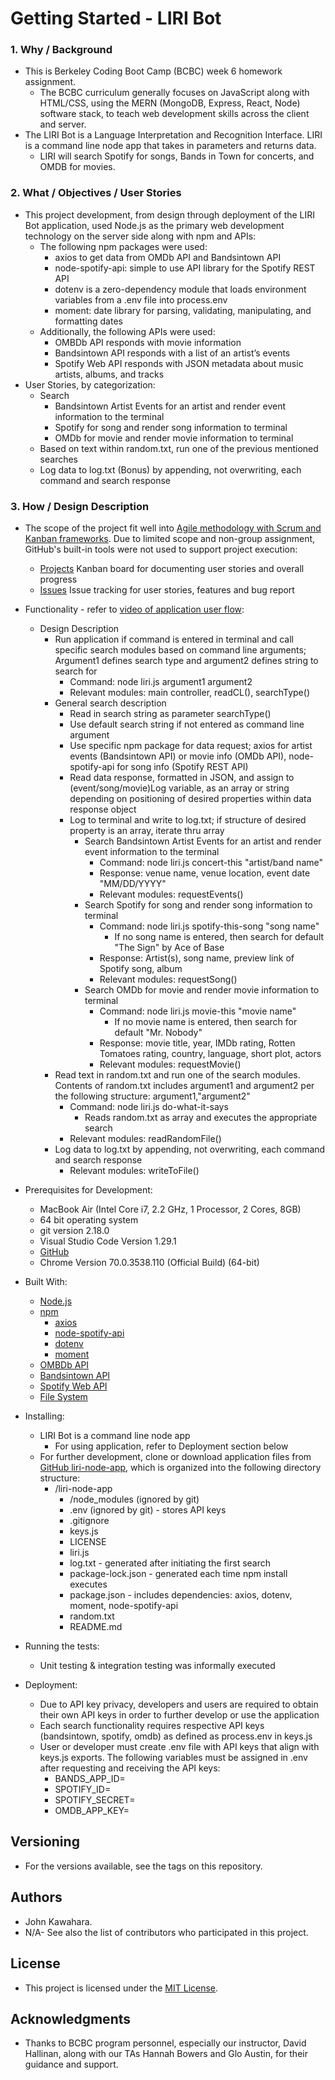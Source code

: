# Getting Started - LIRI Bot
### 1. Why / Background
  * This is Berkeley Coding Boot Camp (BCBC) week 6 homework assignment.
    * The BCBC curriculum generally focuses on JavaScript along with HTML/CSS, using the MERN (MongoDB, Express, React, Node) software stack, to teach web development skills across the client and server. 
  * The LIRI Bot is a Language Interpretation and Recognition Interface. LIRI is a command line node app that takes in parameters and returns data.
    * LIRI will search Spotify for songs, Bands in Town for concerts, and OMDB for movies.

### 2. What / Objectives / User Stories
  * This project development, from design through deployment of the LIRI Bot application, used Node.js as the primary web development technology on the server side along with npm and APIs:
    * The following npm packages were used:
      * axios to get data from OMDb API and Bandsintown API
      * node-spotify-api: simple to use API library for the Spotify REST API
      * dotenv is a zero-dependency module that loads environment variables from a .env file into process.env
      * moment: date library for parsing, validating, manipulating, and formatting dates
    * Additionally, the following APIs were used:
      * OMBDb API responds with movie information
      * Bandsintown API responds with a list of an artist’s events
      * Spotify Web API responds with JSON metadata about music artists, albums, and tracks
  * User Stories, by categorization:
    * Search
      * Bandsintown Artist Events for an artist and render event information to the terminal
      * Spotify for song and render song information to terminal
      * OMDb for movie and render movie information to terminal
    * Based on text within random.txt, run one of the previous mentioned searches
    * Log data to log.txt (Bonus) by appending, not overwriting, each command and search response

### 3. How / Design Description
  * The scope of the project fit well into [Agile methodology with Scrum and Kanban frameworks](https://en.wikipedia.org/wiki/Agile_software_development). Due to limited scope and non-group assignment, GitHub's built-in tools were not used to support project execution:
    * [Projects](https://github.com/jkawahara/liri-node-app/projects) Kanban board for documenting user stories and overall progress
    * [Issues](https://github.com/jkawahara/liri-node-app/issues) Issue tracking for user stories, features and bug report
  * Functionality - refer to [video of application user flow](https://drive.google.com/open?id=16iQI6kKTvrBC2asFz3wrkjkqELEfAwJ3):
    * Design Description
      * Run application if command is entered in terminal and call specific search modules based on command line arguments; Argument1 defines search type and argument2 defines string to search for
        * Command: node liri.js argument1 argument2
        * Relevant modules: main controller, readCL(), searchType()
      * General search description
        * Read in search string as parameter searchType() 
        * Use default search string if not entered as command line argument
        * Use specific npm package for data request; axios for artist events (Bandsintown API) or movie info (OMDb API), node-spotify-api for song info (Spotify REST API)
        * Read data response, formatted in JSON, and assign to (event/song/movie)Log variable, as an array or string depending on positioning of desired properties within data response object
        * Log to terminal and write to log.txt; if structure of desired property is an array, iterate thru array
          * Search Bandsintown Artist Events for an artist and render event information to the terminal
            * Command: node liri.js concert-this "artist/band name"
            * Response: venue name, venue location, event date "MM/DD/YYYY"
            * Relevant modules: requestEvents()
          * Search Spotify for song and render song information to terminal
            * Command: node liri.js spotify-this-song "song name"
              * If no song name is entered, then search for default "The Sign" by Ace of Base
            * Response: Artist(s), song name, preview link of Spotify song, album
            * Relevant modules: requestSong()
          * Search OMDb for movie and render movie information to terminal
            * Command: node liri.js movie-this "movie name"
              * If no movie name is entered, then search for default "Mr. Nobody"
            * Response: movie title, year, IMDb rating, Rotten Tomatoes rating, country, language, short plot, actors
            * Relevant modules: requestMovie()
      * Read text in random.txt and run one of the search modules. Contents of random.txt includes argument1 and argument2 per the following structure: argument1,"argument2"
        * Command: node liri.js do-what-it-says
          * Reads random.txt as array and executes the appropriate search
        * Relevant modules: readRandomFile()
      * Log data to log.txt by appending, not overwriting, each command and search response
        * Relevant modules: writeToFile()

  * Prerequisites for Development:
    * MacBook Air (Intel Core i7, 2.2 GHz, 1 Processor, 2 Cores, 8GB)
    * 64 bit operating system 
    * git version 2.18.0
    * Visual Studio Code Version 1.29.1
    * [GitHub](https://github.com/jkawahara/liri-node-app)
    * Chrome Version 70.0.3538.110 (Official Build) (64-bit)

  * Built With:
    * [Node.js](https://nodejs.org/docs/latest/api/documentation.html)
    * [npm](https://www.npmjs.com/)
      * [axios](https://www.npmjs.com/package/axios)
      * [node-spotify-api](https://www.npmjs.com/package/node-spotify-api)
      * [dotenv](https://www.npmjs.com/package/dotenv)
      * [moment](https://www.npmjs.com/package/moment)
    * [OMBDb API](http://www.omdbapi.com/)
    * [Bandsintown API](https://app.swaggerhub.com/apis/Bandsintown/PublicAPI/3.0.0)
    * [Spotify Web API](https://developer.spotify.com/documentation/web-api/)
    * [File System](https://nodejs.org/docs/latest/api/fs.html)

  * Installing:
    * LIRI Bot is a command line node app
      * For using application, refer to Deployment section below
    * For further development, clone or download application files from [GitHub liri-node-app](https://github.com/jkawahara/liri-node-app), which is organized into the following directory structure:
      * /liri-node-app
        * /node_modules (ignored by git)
        * .env (ignored by git) - stores API keys
        * .gitignore
        * keys.js
        * LICENSE
        * liri.js
        * log.txt - generated after initiating the first search
        * package-lock.json - generated each time npm install executes
        * package.json - includes dependencies: axios, dotenv, moment, node-spotify-api
        * random.txt
        * README.md

  * Running the tests:
    * Unit testing & integration testing was informally executed

  * Deployment:
    * Due to API key privacy, developers and users are required to obtain their own API keys in order to further develop or use the application
    * Each search functionality requires respective API keys (bandsintown, spotify, omdb) as defined as process.env in keys.js
    * User or developer must create .env file with API keys that align with keys.js exports. The following variables must be assigned in .env after requesting and receiving the API keys:
      * BANDS_APP_ID=
      * SPOTIFY_ID=
      * SPOTIFY_SECRET=
      * OMDB_APP_KEY=

## Versioning
  * For the versions available, see the tags on this repository.

## Authors
  * John Kawahara.
  * N/A- See also the list of contributors who participated in this project.

## License
  * This project is licensed under the [MIT License](LICENSE).

## Acknowledgments
  * Thanks to BCBC program personnel, especially our instructor, David Hallinan, along with our TAs Hannah Bowers and Glo Austin, for their guidance and support.
